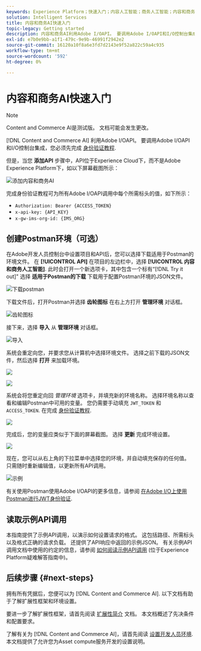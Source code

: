 ```yaml
---
keywords: Experience Platform；快速入门；内容人工智能；商务人工智能；内容和商务人工智能
solution: Intelligent Services
title: 内容和商务AI快速入门
topic-legacy: Getting started
description: 内容和商务AI利用Adobe I/OAPI。 要调用Adobe I/OAPI和I/O控制台集成，您必须先完成身份验证教程。
exl-id: e7b0e9bb-a1f1-479c-9e9b-46991f2942e2
source-git-commit: 16120a10f8a6e3fd7d2143e9f52a822c59a4c935
workflow-type: tm+mt
source-wordcount: '592'
ht-degree: 0%

---
```


# 内容和商务AI快速入门

>[!NOTE]
>
>Content and Commerce AI是测试版。 文档可能会发生更改。

[!DNL Content and Commerce AI] 利用Adobe I/OAPI。 要调用Adobe I/OAPI和I/O控制台集成，您必须先完成 [身份验证教程](https://www.adobe.com/go/platform-api-authentication-en).

但是，当您 **添加API** 步骤中，API位于Experience Cloud下，而不是Adobe Experience Platform下，如以下屏幕截图所示：

![添加内容和商务AI](./images/add-api.png)

完成身份验证教程可为所有Adobe I/OAPI调用中每个所需标头的值，如下所示：

- `Authorization: Bearer {ACCESS_TOKEN}`
- `x-api-key: {API_KEY}`
- `x-gw-ims-org-id: {IMS_ORG}`

## 创建Postman环境（可选）

在Adobe开发人员控制台中设置项目和API后，您可以选择下载适用于Postman的环境文件。 在 **[!UICONTROL API]** 在项目的左边栏中，选择 **[!UICONTROL 内容和商务人工智能]**. 此时会打开一个新选项卡，其中包含一个标有“[!DNL Try it out]&quot; 选择 **适用于Postman的下载** 下载用于配置Postman环境的JSON文件。

![下载postman](./images/add-to-postman.png)

下载文件后，打开Postman并选择 **齿轮图标** 在右上方打开 **管理环境** 对话框。

![齿轮图标](./images/select-gear-icon.png)

接下来，选择 **导入** 从 **管理环境** 对话框。

![导入](./images/import.png)

系统会重定向您，并要求您从计算机中选择环境文件。 选择之前下载的JSON文件，然后选择 **打开** 来加载环境。

![](./images/choose-your-file.png)

![](./images/click-open.png)

系统会将您重定向回 *管理环境* 选项卡，并填充新的环境名称。 选择环境名称以查看和编辑Postman中可用的变量。 您仍需要手动填充 `JWT_TOKEN` 和 `ACCESS_TOKEN`. 在完成 [身份验证教程](https://www.adobe.com/go/platform-api-authentication-en).

![](./images/re-direct.png)

完成后，您的变量应类似于下面的屏幕截图。 选择 **更新** 完成环境设置。

![](./images/final-environment.png)

现在，您可以从右上角的下拉菜单中选择您的环境，并自动填充保存的任何值。 只需随时重新编辑值，以更新所有API调用。

![示例](./images/select-environment.png)

有关使用Postman使用Adobe I/OAPI的更多信息，请参阅 [在Adobe I/O上使用Postman进行JWT身份验证](https://medium.com/adobetech/using-postman-for-jwt-authentication-on-adobe-i-o-7573428ffe7f).

## 读取示例API调用

本指南提供了示例API调用，以演示如何设置请求的格式。 这包括路径、所需标头以及格式正确的请求负载。 还提供了API响应中返回的示例JSON。 有关示例API调用文档中使用的约定的信息，请参阅 [如何阅读示例API调用](../../landing/troubleshooting.md) (位于Experience Platform疑难解答指南中)。

## 后续步骤 {#next-steps}

拥有所有凭据后，您便可以为 [!DNL Content and Commerce AI]. 以下文档有助于了解扩展性框架和环境设置。

要进一步了解扩展性框架，请首先阅读 [扩展性简介](https://experienceleague.adobe.com/docs/asset-compute/using/extend/understand-extensibility.html) 文档。 本文档概述了先决条件和配置要求。

了解有关为 [!DNL Content and Commerce AI]，请首先阅读 [设置开发人员环境](https://experienceleague.adobe.com/docs/asset-compute/using/extend/setup-environment.html). 本文档提供了允许您为Asset compute服务开发的设置说明。

